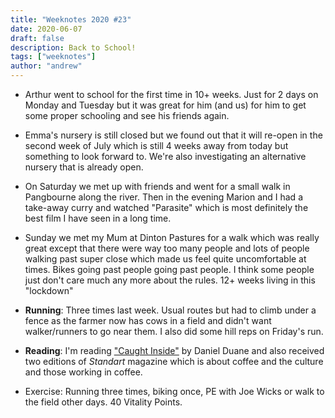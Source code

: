 ```yaml
---
title: "Weeknotes 2020 #23"
date: 2020-06-07
draft: false
description: Back to School!
tags: ["weeknotes"]
author: "andrew"
---
```


- Arthur went to school for the first time in 10+ weeks. Just for 2 days on
  Monday and Tuesday but it was great for him (and us) for him to get some
  proper schooling and see his friends again.

- Emma's nursery is still closed but we found out that it will re-open in the
  second week of July which is still 4 weeks away from today but something to
  look forward to. We're also investigating an alternative nursery that is
  already open.

- On Saturday we met up with friends and went for a small walk in Pangbourne
  along the river. Then in the evening Marion and I had a take-away curry and
  watched "Parasite" which is most definitely the best film I have seen in a
  long time.

- Sunday we met my Mum at Dinton Pastures for a walk which was really great
  except that there were way too many people and lots of people walking past
  super close which made us feel quite uncomfortable at times. Bikes going
  past people going past people. I think some people just don't care much any
  more about the rules. 12+ weeks living in this "lockdown"

- **Running**: Three times last week. Usual routes but had to climb under a
  fence as the farmer now has cows in a field and didn't want walker/runners
  to go near them. I also did some hill reps on Friday's run.

- **Reading**: I'm reading ["Caught Inside"](https://www.amazon.com/Caught-Inside-Surfers-California-Coast/dp/0865475091)
  by Daniel Duane and also received two editions of _Standart_ magazine which
  is about coffee and the culture and those working in coffee.

- Exercise: Running three times, biking once, PE with Joe Wicks or walk to the
  field other days. 40 Vitality Points.
